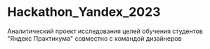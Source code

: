 # Hackathon_Yandex_2023

Аналитический проект исследования целей обучения студентов "Яндекс Практикума" совместно с командой дизайнеров
